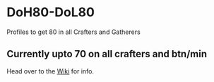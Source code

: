 # DoH80-DoL80
Profiles to get 80 in all Crafters and Gatherers

## Currently upto 70 on all crafters and btn/min

Head over to the [Wiki](https://github.com/Angles24/DoH80-DoL80/wiki) for info.

  

